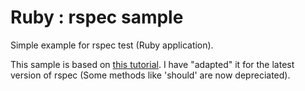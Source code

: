 Ruby : rspec sample
==================

Simple example for rspec test (Ruby application).

This sample is based on [this tutorial](http://code.tutsplus.com/tutorials/ruby-for-newbies-testing-with-rspec--net-21297). I have "adapted" it for the latest version of rspec (Some methods like 'should' are now depreciated).

